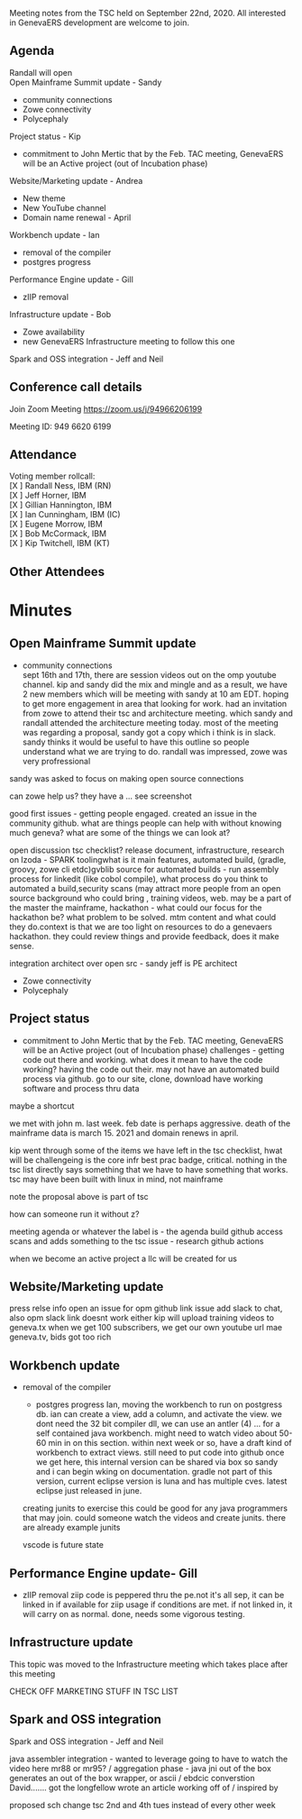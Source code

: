 Meeting notes from the TSC held on September 22nd, 2020. All interested in GenevaERS development are welcome to join.

## Agenda
Randall will open  
Open Mainframe Summit update - Sandy   
  * community connections 
  * Zowe connectivity 
  * Polycephaly 

Project status - Kip  
  * commitment to John Mertic that by the Feb. TAC meeting, GenevaERS will be an Active project (out of Incubation phase) 


Website/Marketing update - Andrea   
  * New theme 
  * New YouTube channel  
  * Domain name renewal - April 

Workbench update - Ian   
  * removal of the compiler 
  * postgres progress

Performance Engine update - Gill  
  * zIIP removal 

Infrastructure update - Bob  
  * Zowe availability 
  * new GenevaERS Infrastructure meeting to follow this one 

Spark and OSS integration - Jeff and Neil  

## Conference call details

Join Zoom Meeting
https://zoom.us/j/94966206199

Meeting ID: 949 6620 6199

## Attendance
Voting member rollcall:  
[X ] Randall Ness, IBM (RN)  
[X ] Jeff Horner, IBM  
[X ] Gillian Hannington, IBM  
[X ] Ian Cunningham, IBM (IC)  
[X ] Eugene Morrow, IBM  
[X ] Bob McCormack, IBM  
[X ] Kip Twitchell, IBM (KT)  

## Other Attendees
 
# Minutes

## Open Mainframe Summit update
* community connections   
sept 16th and 17th, there are session videos out on the omp youtube channel. kip and sandy did the mix and mingle and as a result, we have 2 new members which will be meeting with sandy at 10 am EDT. hoping to get more engagement in area that looking for work. had an invitation from zowe to attend their tsc and architecture meeting. which sandy and randall attended the architecture meeting today. most of the meeting was regarding a proposal, sandy got a copy which i think is in slack. sandy thinks it would be useful to have this outline so people understand what we are trying to do. randall was impressed, zowe was very profressional

sandy was asked to focus on making open source connections

can zowe help us?
they have a ... see screenshot

good first issues - getting people engaged. created an issue in the community github. what are things people can help with without knowing much geneva?
what are some of the things we can look at?

open discussion
tsc checklist? release document, infrastructure, research on Izoda - SPARK toolingwhat is it main features, automated build, (gradle, groovy, zowe cli etdc)gvblib source for automated builds - run assembly process for linkedit (like cobol compile), what process do you think to automated a build,security scans (may attract more people from an open source background who could bring , training videos, web.
may be a part of the master the mainframe, hackathon - what could our focus for the hackathon be? what problem to be solved. mtm content and what could they do.context is that we are too light on resources to do a genevaers hackathon. they could review things and provide feedback, does it make sense.

integration architect over open src - sandy
jeff is PE architect

  * Zowe connectivity 
  * Polycephaly 

## Project status
* commitment to John Mertic that by the Feb. TAC meeting, GenevaERS will be an Active project (out of Incubation phase) 
challenges - getting code out there and working. what does it mean to have the code working? having the code out their. may not have an automated build process via github. go to our site, clone, download have working software and process thru data

maybe a shortcut

we met with john m. last week. feb date is perhaps aggressive. death of the mainframe data is march 15. 2021 and domain renews in april.

kip went through some of the items we have left in the tsc checklist, hwat will be challengeing is the core infr best prac badge, critical. nothing in the tsc list directly says something that we have to have something that works. tsc may have been built with linux in mind, not mainframe

note the proposal above is part of tsc

how can someone run it without z?

meeting agenda or whatever the label is - the agenda build github access scans and adds something to the tsc issue - research github actions

when we become an active project a llc will be created for us

## Website/Marketing update
press relse info
open an issue for opm github link issue
add slack to chat, also opm slack link doesnt work either
kip will upload training videos to geneva.tx
when we get 100 subscribers, we get our own youtube url
mae
geneva.tv, bids got too rich

## Workbench update
* removal of the compiler 
  * postgres progress
  Ian, moving the workbench to run on postgress db. ian can create a view, add a column, and activate the view.
  we dont need the 32 bit compiler dll, we can use an antler (4) ...   for a self contained java workbench. might need to watch video about 50-60 min in on this section. within next week or so, have a draft kind of workbench to extract views. still need to put code into github
  once we get here, this internal version can be shared via box so sandy and i can begin wking on documentation. gradle not part of this version, current eclipse version is luna and has multiple cves. latest eclipse just released in june.
  
  creating junits to exercise this could be good for any java programmers that may join. could someone watch the videos and create junits. there are already example junits
  
  vscode is future state
  
## Performance Engine update- Gill  
  * zIIP removal 
ziip code is peppered thru the pe.not it's all sep, it can be linked in if available for ziip usage if conditions are met. if not linked in, it will carry on as normal. done, needs some vigorous testing.

## Infrastructure update 
This topic was moved to the Infrastructure meeting which takes place after this meeting 

CHECK OFF MARKETING STUFF IN TSC LIST

## Spark and OSS integration
Spark and OSS integration - Jeff and Neil  

java assembler integration - wanted to leverage going to have to watch the video here
mr88 or mr95? / aggregation phase - java jni out of the box generates an out of the box wrapper, or ascii / ebdcic converstion 
David....... got the longfellow wrote an article working off of / inspired by


proposed sch change tsc 2nd and 4th tues instead of every other week
